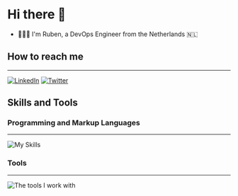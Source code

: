 # Hi there 👋

- 🙋🏻‍♂️ I'm Ruben, a DevOps Engineer from the Netherlands 🇳🇱

## How to reach me

---

[![LinkedIn](https://skillicons.dev/icons?i=linkedin)](https://www.linkedin.com/in/ruben-claessens/) [![Twitter](https://skillicons.dev/icons?i=twitter)](https://twitter.com/RubenClaessens4/)

## Skills and Tools

### Programming and Markup Languages

---

![My Skills](https://skillicons.dev/icons?i=js,ts,html,css,cs,react,nextjs,dotnet,md,py,go)

### Tools

---

![The tools I work with](https://skillicons.dev/icons?i=vscode,postgres,postman,github,git,docker,terraform,ansible)
